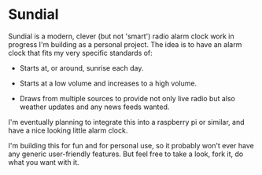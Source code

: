 # Sundial

Sundial is a modern, clever (but not 'smart') radio alarm clock work in progress I'm building as a personal project. The idea is to have an alarm clock that fits my very specific standards of:

* Starts at, or around, sunrise each day.

* Starts at a low volume and increases to a high volume.

* Draws from multiple sources to provide not only live radio but also weather updates and any news feeds wanted.

I'm eventually planning to integrate this into a raspberry pi or similar, and have a nice looking little alarm clock.

I'm building this for fun and for personal use, so it probably won't ever have any generic user-friendly features. But feel free to take a look, fork it, do what you want with it.
